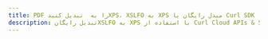 ---title: PDF را به  تبدیل کنیدXPS، XSLFO به XPS مبدل رایگان یا Curl SDKdescription: تبدیل رایگانXSLFO به XPS با استفاده از Curl Cloud APIs & SDK همچنین اسناد PDF را در Cloud ایجاد، ویرایش و رندر کنید.---